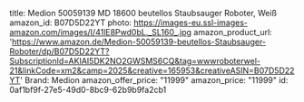 title: Medion 50059139 MD 18600 beutellos Staubsauger Roboter, Weiß
amazon_id: B07D5D22YT
photo: https://images-eu.ssl-images-amazon.com/images/I/41lE8Pwd0bL._SL160_.jpg
amazon_product_url: 'https://www.amazon.de/Medion-50059139-beutellos-Staubsauger-Roboter/dp/B07D5D22YT?SubscriptionId=AKIAI5DK2NO2GWSMS6CQ&tag=wwwroboterwel-21&linkCode=xm2&camp=2025&creative=165953&creativeASIN=B07D5D22YT'
Brand: Medion
amazon_offer_price: "11999"
amazon_price: "11999"
id: 0af1bf9f-27e5-49d0-8bc9-62b9b9fa2cb1
